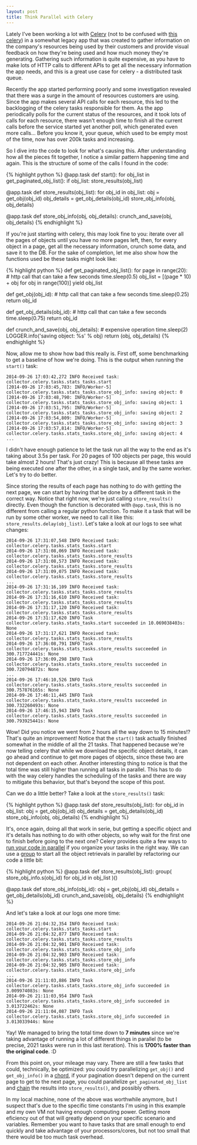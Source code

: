```yaml
---
layout: post
title: Think Parallel with Celery
---
```


Lately I've been working a lot with [Celery][celery-python] (not to be confused
with [this celery][celery-vegetable]) in a somewhat legacy app that was created
to gather information on the company's resources being used by their customers
and provide visual feedback on how they're being used and how much money
they're generating.  Gathering such information is quite expensive, as you have
to make lots of HTTP calls to different APIs to get all the necessary
information the app needs, and this is a great use case for celery - a
distributed task queue.

Recently the app started performing poorly and some investigation revealed that
there was a surge in the amount of resources customers are using.  Since the
app makes several API calls for each resource, this led to the backlogging of
the celery tasks responsible for them.  As the app periodically polls for the
current status of the resources, and it took lots of calls for each resource,
there wasn't enough time to finish all the current calls before the service
started yet another poll, which generated even more calls... Before you know
it, your queue, which used to be empty most of the time, now has over 200k
tasks and increasing.

So I dive into the code to look for what's causing this.  After understanding
how all the pieces fit together, I notice a similar pattern happening time and
again.  This is the structure of some of the calls I found in the code:


{% highlight python %}
@app.task
def start():
    for obj_list in get_paginated_obj_list():
        if obj_list:
            store_results(obj_list)


@app.task
def store_results(obj_list):
    for obj_id in obj_list:
        obj = get_obj(obj_id)
        obj_details = get_obj_details(obj_id)
        store_obj_info(obj, obj_details)


@app.task
def store_obj_info(obj, obj_details):
    crunch_and_save(obj, obj_details)
{% endhighlight %}


If you're just starting with celery, this may look fine to you: iterate over
all the pages of objects until you have no more pages left, then, for every
object in a page, get all the necessary information, crunch some data, and save
it to the DB.  For the sake of completion, let me also show how the functions
used be these tasks might look like:


{% highlight python %}
def get_paginated_obj_list():
    for page in range(20):
        # http call that can take a few seconds
        time.sleep(0.5)
        obj_list = [(page * 10) + obj for obj in range(100)]
        yield obj_list


def get_obj(obj_id):
    # http call that can take a few seconds
    time.sleep(0.25)
    return obj_id


def get_obj_details(obj_id):
    # http call that can take a few seconds
    time.sleep(0.75)
    return obj_id


def crunch_and_save(obj, obj_details):
    # expensive operation
    time.sleep(2)
    LOGGER.info('saving object: %s' % obj)
    return (obj, obj_details)
{% endhighlight %}


Now, allow me to show how bad this really is.  First off, some benchmarking to
get a baseline of how we're doing.  This is the output when running the
`start()` task:


    2014-09-26 17:03:42,272 INFO Received task: collector.celery.tasks.stats_tasks.start
    [2014-09-26 17:03:45,783: INFO/Worker-5] collector.celery.tasks.stats_tasks.store_obj_info: saving object: 0
    [2014-09-26 17:03:48,790: INFO/Worker-5] collector.celery.tasks.stats_tasks.store_obj_info: saving object: 1
    [2014-09-26 17:03:51,795: INFO/Worker-5] collector.celery.tasks.stats_tasks.store_obj_info: saving object: 2
    [2014-09-26 17:03:54,809: INFO/Worker-5] collector.celery.tasks.stats_tasks.store_obj_info: saving object: 3
    [2014-09-26 17:03:57,814: INFO/Worker-5] collector.celery.tasks.stats_tasks.store_obj_info: saving object: 4
    ...


I didn't have enough patience to let the task run all the way to the end as
it's taking about 3.5s per task.  For 20 pages of 100 objects per page, this
would take almost 2 hours!  That's just crazy!  This is because all these tasks
are being executed one after the other, in a single task, and by the same
worker.  Let's try to do better.

Since storing the results of each page has nothing to do with getting the next
page, we can start by having that be done by a different task in the correct
way.  Notice that right now, we're just calling `store_results()` directly.
Even though the function is decorated with `@app.task`, this is no different
from calling a regular python function.  To make it a task that will be run by
some other worker, we need to call it like this:
`store_results.delay(obj_list)`.  Let's take a look at our logs to see what
changes:

    2014-09-26 17:31:07,548 INFO Received task: collector.celery.tasks.stats_tasks.start
    2014-09-26 17:31:08,069 INFO Received task: collector.celery.tasks.stats_tasks.store_results
    2014-09-26 17:31:08,573 INFO Received task: collector.celery.tasks.stats_tasks.store_results
    2014-09-26 17:31:09,075 INFO Received task: collector.celery.tasks.stats_tasks.store_results
    ...
    2014-09-26 17:31:16,109 INFO Received task: collector.celery.tasks.stats_tasks.store_results
    2014-09-26 17:31:16,610 INFO Received task: collector.celery.tasks.stats_tasks.store_results
    2014-09-26 17:31:17,120 INFO Received task: collector.celery.tasks.stats_tasks.store_results
    2014-09-26 17:31:17,620 INFO Task collector.celery.tasks.stats_tasks.start succeeded in 10.069038403s: None
    2014-09-26 17:31:17,621 INFO Received task: collector.celery.tasks.stats_tasks.store_results
    2014-09-26 17:36:08,791 INFO Task collector.celery.tasks.stats_tasks.store_results succeeded in 300.717724441s: None
    2014-09-26 17:36:09,298 INFO Task collector.celery.tasks.stats_tasks.store_results succeeded in 300.720794872s: None
    ...
    2014-09-26 17:46:10,526 INFO Task collector.celery.tasks.stats_tasks.store_results succeeded in 300.757876165s: None
    2014-09-26 17:46:11,445 INFO Task collector.celery.tasks.stats_tasks.store_results succeeded in 300.732260493s: None
    2014-09-26 17:46:15,943 INFO Task collector.celery.tasks.stats_tasks.store_results succeeded in 300.793925441s: None

Wow!  Did you notice we went from 2 hours all the way down to 15 minutes!?
That's quite an improvement!  Notice that the `start()` task actually finished
somewhat in the middle of all the 21 tasks.  That happened because we're now
telling celery that while we download the specific object details, it can go
ahead and continue to get more pages of objects, since these two are not
dependent on each other.  Another interesting thing to notice is that the total
time was still higher than running all tasks in parallel.  This has to do with
the way celery handles the scheduling of the tasks and there are way to
mitigate this behavior, but that's beyond the scope of this post.

Can we do a little better?  Take a look at the `store_results()` task:


{% highlight python %}
@app.task
def store_results(obj_list):
    for obj_id in obj_list:
        obj = get_obj(obj_id)
        obj_details = get_obj_details(obj_id)
        store_obj_info(obj, obj_details)
{% endhighlight %}


It's, once again, doing all that work in serie, but getting a specific object
and it's details has nothing to do with other objects, so why wait for the
first one to finish before going to the next one?  Celery provides quite a few
ways to [run your code in parallel][primitives] if you organize your tasks in
the right way.  We can use a [group][] to start all the object retrievals in
parallel by refactoring our code a little bit:


{% highlight python %}
@app.task
def store_results(obj_list):
    group(
        store_obj_info.s(obj_id)
        for obj_id in obj_list
    )()


@app.task
def store_obj_info(obj_id):
    obj = get_obj(obj_id)
    obj_details = get_obj_details(obj_id)
    crunch_and_save(obj, obj_details)
{% endhighlight %}


And let's take a look at our logs one more time:


    2014-09-26 21:04:32,354 INFO Received task: collector.celery.tasks.stats_tasks.start
    2014-09-26 21:04:32,877 INFO Received task: collector.celery.tasks.stats_tasks.store_results
    2014-09-26 21:04:32,901 INFO Received task: collector.celery.tasks.stats_tasks.store_obj_info
    2014-09-26 21:04:32,903 INFO Received task: collector.celery.tasks.stats_tasks.store_obj_info
    2014-09-26 21:04:32,905 INFO Received task: collector.celery.tasks.stats_tasks.store_obj_info
    ...
    2014-09-26 21:11:03,886 INFO Task collector.celery.tasks.stats_tasks.store_obj_info succeeded in 3.009974083s: None
    2014-09-26 21:11:03,954 INFO Task collector.celery.tasks.stats_tasks.store_obj_info succeeded in 3.013722462s: None
    2014-09-26 21:11:04,087 INFO Task collector.celery.tasks.stats_tasks.store_obj_info succeeded in 3.013033944s: None


Yay!  We managed to bring the total time down to **7 minutes** since we're
taking advantage of running a lot of different things in parallel (to be
precise, 2021 tasks were run in this last iteration).  This is **1700% faster
than the original code**.  :D

From this point on, your mileage may vary.  There are still a few tasks that
could, technically, be optimized: you could try parallelizing `get_obj()` and
`get_obj_info()` in a [chord][], if your pagination doesn't depend on the
current page to get to the next page, you could parallelize
`get_paginated_obj_list` and [chain][] the results into `store_results()`, and
possibly others.

In my local machine, none of the above was worthwhile anymore, but I suspect
that's due to the specific time constants I'm using in this example and my own
VM not having enough computing power.  Getting more eficiency out of that will
greatly depend on your specific scenario and variables.  Remember you want to
have tasks that are small enough to end quickly and take advantage of your
processors/cores, but not too small that there would be too much task overhead.


[celery-python]: http://www.celeryproject.org/
  "Celery - Distributed Task Queue"
[celery-vegetable]: https://twitter.com/andersonvom/status/514529769795227648
  "It's sometimes frustating to search for celery related tips and tricks, because this is what you find..."
[primitives]: http://docs.celeryproject.org/en/latest/userguide/canvas.html#the-primitives
  "Celery primitives: group, chord, chain, map, starmap, and chunks"
[group]: http://docs.celeryproject.org/en/latest/userguide/canvas.html#groups
  "A group can be used to execute several tasks in parallel."
[chord]: http://docs.celeryproject.org/en/latest/userguide/canvas.html#chords
  "A chord is a task that only executes after all of the tasks in a group have finished executing."
[chain]: http://docs.celeryproject.org/en/latest/userguide/canvas.html#chains
  "Tasks can be linked/chained together, which in practice means adding a callback task."

